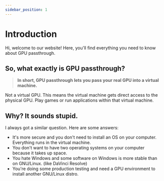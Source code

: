 ```yaml
---
sidebar_position: 1
---
```


# Introduction

Hi, welcome to our website! Here, you'll find everything you need to know about GPU passthrough.

## So, what exactly is GPU passthrough?
> **In short, GPU passthrough lets you pass your real GPU into a virtual machine.**

Not a virtual GPU. This means the virtual machine gets direct access to the physical GPU.
Play games or run applications within that virtual machine. 

## Why? It sounds stupid.

I always got a similar question. Here are some answers:

- It's more secure and you don't need to install an OS on your computer. Everything runs in the virtual machine.
- You don't want to have two operating systems on your computer because it takes up space.
- You hate Windows and some software on Windows is more stable than on GNU/Linux. (like DaVinci Resolve)
- You're doing some production testing and need a GPU environment to install another GNU/Linux distro.

